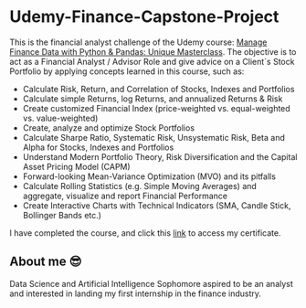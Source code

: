 # Udemy-Finance-Capstone-Project

This is the financial analyst challenge of the Udemy course: [Manage Finance Data with Python & Pandas: Unique Masterclass](https://www.udemy.com/course/finance-data-with-python-and-pandas/).
The objective is to act as a Financial Analyst / Advisor Role and give advice on a Client´s Stock Portfolio by applying concepts learned in this course, such as:
- Calculate Risk, Return, and Correlation of Stocks, Indexes and Portfolios
- Calculate simple Returns, log Returns, and annualized Returns & Risk
- Create customized Financial Index (price-weighted vs. equal-weighted vs. value-weighted)
- Create, analyze and optimize Stock Portfolios
- Calculate Sharpe Ratio, Systematic Risk, Unsystematic Risk, Beta and Alpha for Stocks, Indexes and Portfolios
- Understand Modern Portfolio Theory, Risk Diversification and the Capital Asset Pricing Model (CAPM)
- Forward-looking Mean-Variance Optimization (MVO) and its pitfalls
- Calculate Rolling Statistics (e.g. Simple Moving Averages) and aggregate, visualize and report Financial Performance
- Create Interactive Charts with Technical Indicators (SMA, Candle Stick, Bollinger Bands etc.)

I have completed the course, and click this [link](https://www.udemy.com/certificate/UC-559dcf54-a52a-4cf7-84de-31222e568dde/) to access my certificate. 

## About me 😎
Data Science and Artificial Intelligence Sophomore aspired to be an analyst and interested in landing my first internship in the finance industry.
